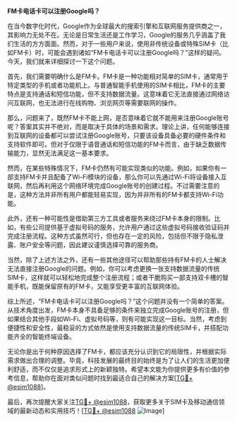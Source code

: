 **FM卡电话卡可以注册Google吗？**

在当今数字化时代，Google作为全球最大的搜索引擎和互联网服务提供商之一，其影响力无处不在。无论是日常生活还是工作学习，Google的服务几乎涵盖了我们生活的方方面面。然而，对于一些用户来说，使用非传统设备或特殊SIM卡（比如FM卡）时，可能会遇到诸如“FM卡电话卡可以注册Google吗？”这样的疑问。今天，我们就来详细探讨一下这个问题。

首先，我们需要明确什么是FM卡。FM卡是一种功能相对简单的SIM卡，通常用于特定类型的手机或者功能机上。与普通智能手机使用的SIM卡相比，FM卡的主要特点是支持通话和短信功能，但不支持数据流量。这意味着它无法直接通过网络访问互联网，也无法进行在线购物、浏览网页等需要联网的操作。

那么，问题来了，既然FM卡不能上网，是否意味着它就不能用来注册Google账号呢？答案其实并不绝对，而是取决于具体的场景和需求。理论上讲，任何能够连接到互联网的设备都可以尝试注册Google账号，只要该设备具备必要的硬件条件和支持软件即可。但对于仅限于语音通话和短信功能的FM卡而言，由于缺乏数据传输能力，显然无法满足这一基本要求。

然而，在某些特殊情况下，FM卡仍然有可能实现类似的功能。例如，如果你有一部支持FM卡并且配备了Wi-Fi模块的设备，那么你可以先通过Wi-Fi将设备接入互联网，然后再利用这个网络环境完成Google账号的创建过程。不过需要注意的是，这种方法并非所有用户都能轻易实现，因为并非所有的FM卡都支持Wi-Fi功能。

此外，还有一种可能性是借助第三方工具或者服务来绕过FM卡本身的限制。比如，有些公司提供基于虚拟号码的服务，允许用户通过这些虚拟号码接收验证码并完成注册流程。这种方式虽然可行，但也存在一定的风险，包括但不限于隐私泄露、账户安全等问题，因此建议谨慎选择可靠的服务商。

当然，除了上述方法之外，还有一些其他途径可以帮助那些持有FM卡的人士解决无法直接注册Google的问题。例如，你可以考虑更换一张支持数据流量的传统SIM卡，这样就可以轻松地完成整个注册流程；或者干脆购买一部支持双卡槽的智能手机，既能保留原有的FM卡，又能享受更丰富的互联网体验。

综上所述，“FM卡电话卡可以注册Google吗？”这个问题并没有一个简单的答案。从技术角度出发，FM卡本身不具备足够的条件来独立完成Google账号的注册，但如果结合其他手段如Wi-Fi、虚拟号码等，则有可能实现这一目标。当然，考虑到便捷性和安全性，最稳妥的方式依然是使用支持数据流量的传统SIM卡，并搭配功能齐全的智能终端设备。

无论你是出于何种原因选择了FM卡，都应该充分认识到它的局限性，并根据实际需求做出合理的调整。毕竟，科技发展的最终目的始终是为了让人们的生活更加便利舒适，而不仅仅是追求形式上的新颖独特。希望本文能为你提供更多有价值的参考信息，帮助你在面对类似问题时找到最适合自己的解决方案[[TG💪+ @esim1088](https://t.me/s/esim1088)]。

最后，再次提醒大家关注[TG💪+ @esim1088](https://t.me/s/esim1088)，获取更多关于SIM卡及移动通信领域的最新动态和实用技巧！[[TG💪+ @esim1088](https://t.me/s/esim1088) ![Image](https://i.postimg.cc/4NQfJmqS/Snipaste-2025-05-13-00-14-12.png)]